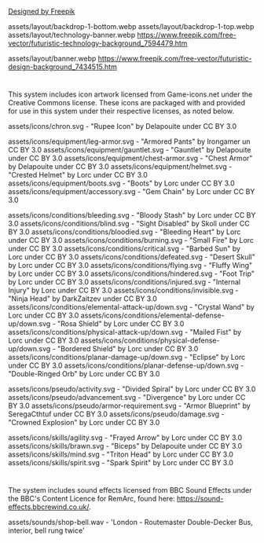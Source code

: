 <a href="http://www.freepik.com">Designed by Freepik</a>

assets/layout/backdrop-1-bottom.webp
assets/layout/backdrop-1-top.webp
assets/layout/technology-banner.webp
https://www.freepik.com/free-vector/futuristic-technology-background_7594479.htm

assets/layout/banner.webp
https://www.freepik.com/free-vector/futuristic-design-background_7434515.htm

#

This system includes icon artwork licensed from Game-icons.net under the Creative Commons license. These icons are packaged with and provided for use in this system under their respective licenses, as noted below.


assets/icons/chron.svg - "Rupee Icon" by Delapouite under CC BY 3.0

assets/icons/equipment/leg-armor.svg - "Armored Pants" by Irongamer un CC BY 3.0
assets/icons/equipment/gauntlet.svg - "Gauntlet" by Delapouite under CC BY 3.0
assets/icons/equipment/chest-armor.svg - "Chest Armor" by Delapouite under CC BY 3.0
assets/icons/equipment/helmet.svg - "Crested Helmet" by Lorc under CC BY 3.0
assets/icons/equipment/boots.svg - "Boots" by Lorc under CC BY 3.0
assets/icons/equipment/accessory.svg - "Gem Chain" by Lorc under CC BY 3.0

assets/icons/conditions/bleeding.svg - "Bloody Stash" by Lorc under CC BY 3.0
assets/icons/conditions/blind.svg - "Sight Disabled" by Skoll under CC BY 3.0
assets/icons/conditions/bloodied.svg - "Bleeding Heart" by Lorc under CC BY 3.0
assets/icons/conditions/burning.svg - "Small Fire" by Lorc under CC BY 3.0
assets/icons/conditions/critical.svg - "Barbed Sun" by Lorc under CC BY 3.0
assets/icons/conditions/defeated.svg - "Desert Skull" by Lorc under CC BY 3.0
assets/icons/conditions/flying.svg - "Fluffy Wing" by Lorc under CC BY 3.0
assets/icons/conditions/hindered.svg - "Foot Trip" by Lorc under CC BY 3.0
assets/icons/conditions/injured.svg - "Internal Injury" by Lorc under CC BY 3.0
assets/icons/conditions/invisible.svg - "Ninja Head" by DarkZaitzev under CC BY 3.0
assets/icons/conditions/elemental-attack-up/down.svg - "Crystal Wand" by Lorc under CC BY 3.0
assets/icons/conditions/elemental-defense-up/down.svg - "Rosa Shield" by Lorc under CC BY 3.0
assets/icons/conditions/physical-attack-up/down.svg - "Mailed Fist" by Lorc under CC BY 3.0
assets/icons/conditions/physical-defense-up/down.svg - "Bordered Shield" by Lorc under CC BY 3.0
assets/icons/conditions/planar-damage-up/down.svg - "Eclipse" by Lorc under CC BY 3.0
assets/icons/conditions/planar-defense-up/down.svg - "Double-Ringed Orb" by Lorc under CC BY 3.0

assets/icons/pseudo/activity.svg - "Divided Spiral" by Lorc under CC BY 3.0
assets/icons/pseudo/advancement.svg - "Divergence" by Lorc under CC BY 3.0
assets/icons/pseudo/armor-requirement.svg - "Armor Blueprint" by SeregaCthtuf under CC BY 3.0
assets/icons/pseudo/damage.svg - "Crowned Explosion" by Lorc under CC BY 3.0

assets/icons/skills/agility.svg - "Frayed Arrow" by Lorc under CC BY 3.0
assets/icons/skills/brawn.svg - "Biceps" by Delapouite under CC BY 3.0
assets/icons/skills/mind.svg - "Triton Head" by Lorc under CC BY 3.0
assets/icons/skills/spirit.svg - "Spark Spirit" by Lorc under CC BY 3.0

#

The system includes sound effects licensed from BBC Sound Effects under the BBC's Content Licence for RemArc, found here: https://sound-effects.bbcrewind.co.uk/.

assets/sounds/shop-bell.wav - 'London - Routemaster Double-Decker Bus, interior, bell rung twice'
